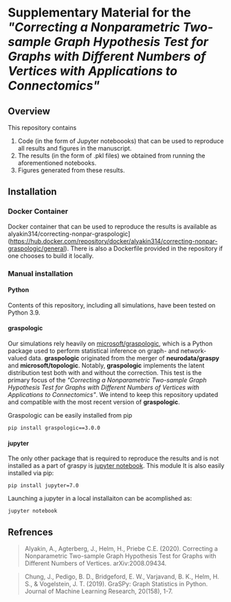 # Supplementary Material for the _"Correcting a Nonparametric Two-sample Graph Hypothesis Test for Graphs with Different Numbers of Vertices with Applications to Connectomics"_

## Overview
This repository contains
 1. Code (in the form of Jupyter noteboooks) that can be used to reproduce all results and figures in the manuscript.
 2. The results (in the form of .pkl files) we obtained from running the aforementioned notebooks.
 3. Figures generated from these results.

## Installation
### Docker Container
Docker container that can be used to reproduce the results is available as alyakin314/correcting-nonpar-graspologic](https://hub.docker.com/repository/docker/alyakin314/correcting-nonpar-graspologic/general). There is also a Dockerfile provided in the repository if one chooses to build it locally.

### Manual installation
#### Python
Contents of this repository, including all simulations, have been tested on Python 3.9.

#### graspologic
Our simulations rely heavily on [microsoft/graspologic](https://github.com/microsoft/graspologic), which is a Python package used to perform statistical inference on graph- and network- valued data. **graspologic** originated from the merger of **neurodata/graspy** and **microsoft/topologic**. Notably, **graspologic** implements the latent distribution test both with and without the correction. This test is the primary focus of the _"Correcting a Nonparametric Two-sample Graph Hypothesis Test for Graphs with Different Numbers of Vertices with Applications to Connectomics"_. We intend to keep this repository updated and compatible with the most recent version of **graspologic**.

Graspologic can be easily installed from pip
```
pip install graspologic==3.0.0
```

#### jupyter
The only other package that is required to reproduce the results and is not installed as a part of graspy is [jupyter notebook](https://github.com/jupyter/notebook). This module It is also easily installed via pip:
```
pip install jupyter=7.0
```
Launching a jupyter in a local installaiton can be acomplished as:
```
jupyter notebook
```

## Refrences
> Alyakin, A., Agterberg, J., Helm, H., Priebe C.E. (2020). Correcting a Nonparametric Two-sample Graph Hypothesis Test for Graphs with Different Numbers of Vertices. arXiv:2008.09434.

> Chung, J., Pedigo, B. D., Bridgeford, E. W., Varjavand, B. K., Helm, H. S., & Vogelstein, J. T. (2019). GraSPy: Graph Statistics in Python. Journal of Machine Learning Research, 20(158), 1-7.
